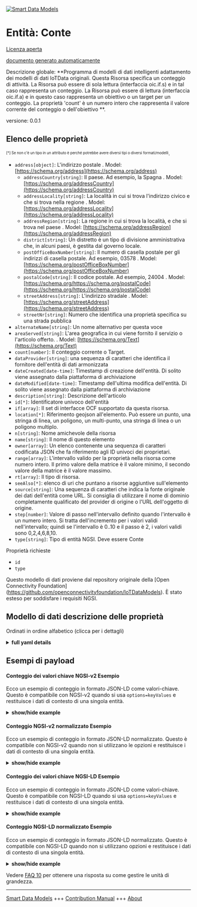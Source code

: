 <!-- 10-Header -->    
[![Smart Data Models](https://smartdatamodels.org/wp-content/uploads/2022/01/SmartDataModels_logo.png "Logo")](https://smartdatamodels.org)    
Entità: Conte    
=============<!-- /10-Header -->    
<!-- 15-License -->    
[Licenza aperta](https://github.com/smart-data-models//dataModel.OCF/blob/master/Count/LICENSE.md)    
[documento generato automaticamente](https://docs.google.com/presentation/d/e/2PACX-1vTs-Ng5dIAwkg91oTTUdt8ua7woBXhPnwavZ0FxgR8BsAI_Ek3C5q97Nd94HS8KhP-r_quD4H0fgyt3/pub?start=false&loop=false&delayms=3000#slide=id.gb715ace035_0_60)    
<!-- /15-License -->    
<!-- 20-Description -->    
Descrizione globale: **Programma di modelli di dati intelligenti adattamento dei modelli di dati IoTData originali. Questa Risorsa specifica un conteggio di attività. La Risorsa può essere di sola lettura (interfaccia oic.if.s) e in tal caso rappresenta un conteggio. La Risorsa può essere di lettura (interfaccia oic.if.a) e in questo caso rappresenta un obiettivo o un target per un conteggio. La proprietà 'count' è un numero intero che rappresenta il valore corrente del conteggio o dell'obiettivo **.    
versione: 0.0.1    
<!-- /20-Description -->    
<!-- 30-PropertiesList -->    
## Elenco delle proprietà    
<sup><sub>[*] Se non c'è un tipo in un attributo è perché potrebbe avere diversi tipi o diversi formati/modelli</sub></sup>.    
- `address[object]`: L'indirizzo postale  . Model: [https://schema.org/address](https://schema.org/address)	- `addressCountry[string]`: Il paese. Ad esempio, la Spagna  . Model: [https://schema.org/addressCountry](https://schema.org/addressCountry)    
	- `addressLocality[string]`: La località in cui si trova l'indirizzo civico e che si trova nella regione  . Model: [https://schema.org/addressLocality](https://schema.org/addressLocality)    
	- `addressRegion[string]`: La regione in cui si trova la località, e che si trova nel paese  . Model: [https://schema.org/addressRegion](https://schema.org/addressRegion)    
	- `district[string]`: Un distretto è un tipo di divisione amministrativa che, in alcuni paesi, è gestita dal governo locale.      
	- `postOfficeBoxNumber[string]`: Il numero di casella postale per gli indirizzi di casella postale. Ad esempio, 03578  . Model: [https://schema.org/postOfficeBoxNumber](https://schema.org/postOfficeBoxNumber)    
	- `postalCode[string]`: Il codice postale. Ad esempio, 24004  . Model: [https://schema.org/https://schema.org/postalCode](https://schema.org/https://schema.org/postalCode)    
	- `streetAddress[string]`: L'indirizzo stradale  . Model: [https://schema.org/streetAddress](https://schema.org/streetAddress)    
	- `streetNr[string]`: Numero che identifica una proprietà specifica su una strada pubblica      
- `alternateName[string]`: Un nome alternativo per questa voce  - `areaServed[string]`: L'area geografica in cui viene fornito il servizio o l'articolo offerto.  . Model: [https://schema.org/Text](https://schema.org/Text)- `count[number]`: Il conteggio corrente o Target.  - `dataProvider[string]`: una sequenza di caratteri che identifica il fornitore dell'entità di dati armonizzata  - `dateCreated[date-time]`: Timestamp di creazione dell'entità. Di solito viene assegnato dalla piattaforma di archiviazione  - `dateModified[date-time]`: Timestamp dell'ultima modifica dell'entità. Di solito viene assegnato dalla piattaforma di archiviazione  - `description[string]`: Descrizione dell'articolo  - `id[*]`: Identificatore univoco dell'entità  - `if[array]`: Il set di interfacce OCF supportato da questa risorsa.  - `location[*]`: Riferimento geojson all'elemento. Può essere un punto, una stringa di linea, un poligono, un multi-punto, una stringa di linea o un poligono multiplo.  - `n[string]`: Nome amichevole della risorsa  - `name[string]`: Il nome di questo elemento  - `owner[array]`: Un elenco contenente una sequenza di caratteri codificata JSON che fa riferimento agli ID univoci dei proprietari.  - `range[array]`: L'intervallo valido per la proprietà nella risorsa come numero intero. Il primo valore della matrice è il valore minimo, il secondo valore della matrice è il valore massimo.  - `rt[array]`: Il tipo di risorsa.  - `seeAlso[*]`: elenco di uri che puntano a risorse aggiuntive sull'elemento  - `source[string]`: Una sequenza di caratteri che indica la fonte originale dei dati dell'entità come URL. Si consiglia di utilizzare il nome di dominio completamente qualificato del provider di origine o l'URL dell'oggetto di origine.  - `step[number]`: Valore di passo nell'intervallo definito quando l'intervallo è un numero intero.  Si tratta dell'incremento per i valori validi nell'intervallo; quindi se l'intervallo è 0..10 e il passo è 2, i valori validi sono 0,2,4,6,8,10.  - `type[string]`: Tipo di entità NGSI. Deve essere Conte  <!-- /30-PropertiesList -->    
<!-- 35-RequiredProperties -->    
Proprietà richieste    
- `id`  - `type`  <!-- /35-RequiredProperties -->    
<!-- 40-RequiredProperties -->    
Questo modello di dati proviene dal repository originale della [Open Connectivity Foundation] (https://github.com/openconnectivityfoundation/IoTDataModels). È stato esteso per soddisfare i requisiti NGSI.    
<!-- /40-RequiredProperties -->    
<!-- 50-DataModelHeader -->    
## Modello di dati descrizione delle proprietà    
Ordinati in ordine alfabetico (clicca per i dettagli)    
<!-- /50-DataModelHeader -->    
<!-- 60-ModelYaml -->    
<details><summary><strong>full yaml details</strong></summary>      
```yaml    
Count:      
  description: Smart Data Models Program adaptation of the original IoTData data Models. This Resource specifies an activity count. The Resource can be readonly (oic.if.s interface) in which instance it represents a count. The Resource can be readwrite (oic.if.a interface) in which instance it represents a goal or target for a count. The Property 'count' is an integer representing either the current count or goal value.      
  properties:      
    address:      
      description: The mailing address      
      properties:      
        addressCountry:      
          description: 'The country. For example, Spain'      
          type: string      
          x-ngsi:      
            model: https://schema.org/addressCountry      
            type: Property      
        addressLocality:      
          description: 'The locality in which the street address is, and which is in the region'      
          type: string      
          x-ngsi:      
            model: https://schema.org/addressLocality      
            type: Property      
        addressRegion:      
          description: 'The region in which the locality is, and which is in the country'      
          type: string      
          x-ngsi:      
            model: https://schema.org/addressRegion      
            type: Property      
        district:      
          description: 'A district is a type of administrative division that, in some countries, is managed by the local government'      
          type: string      
          x-ngsi:      
            type: Property      
        postOfficeBoxNumber:      
          description: 'The post office box number for PO box addresses. For example, 03578'      
          type: string      
          x-ngsi:      
            model: https://schema.org/postOfficeBoxNumber      
            type: Property      
        postalCode:      
          description: 'The postal code. For example, 24004'      
          type: string      
          x-ngsi:      
            model: https://schema.org/https://schema.org/postalCode      
            type: Property      
        streetAddress:      
          description: The street address      
          type: string      
          x-ngsi:      
            model: https://schema.org/streetAddress      
            type: Property      
        streetNr:      
          description: Number identifying a specific property on a public street      
          type: string      
          x-ngsi:      
            type: Property      
      type: object      
      x-ngsi:      
        model: https://schema.org/address      
        type: Property      
    alternateName:      
      description: An alternative name for this item      
      type: string      
      x-ngsi:      
        type: Property      
    areaServed:      
      description: The geographic area where a service or offered item is provided      
      type: string      
      x-ngsi:      
        model: https://schema.org/Text      
        type: Property      
    count:      
      description: The current or Target count.      
      type: number      
      x-ngsi:      
        type: Property      
    dataProvider:      
      description: A sequence of characters identifying the provider of the harmonised data entity      
      type: string      
      x-ngsi:      
        type: Property      
    dateCreated:      
      description: Entity creation timestamp. This will usually be allocated by the storage platform      
      format: date-time      
      type: string      
      x-ngsi:      
        type: Property      
    dateModified:      
      description: Timestamp of the last modification of the entity. This will usually be allocated by the storage platform      
      format: date-time      
      type: string      
      x-ngsi:      
        type: Property      
    description:      
      description: A description of this item      
      type: string      
      x-ngsi:      
        type: Property      
    id:      
      anyOf:      
        - description: Identifier format of any NGSI entity      
          maxLength: 256      
          minLength: 1      
          pattern: ^[\w\-\.\{\}\$\+\*\[\]`|~^@!,:\\]+$      
          type: string      
          x-ngsi:      
            type: Property      
        - description: Identifier format of any NGSI entity      
          format: uri      
          type: string      
          x-ngsi:      
            type: Property      
      description: Unique identifier of the entity      
      x-ngsi:      
        type: Property      
    if:      
      description: The OCF Interface set supported by this Resource.      
      items:      
        enum:      
          - oic.if.a      
          - oic.if.s      
          - oic.if.baseline      
        type: string      
      minItems: 2      
      readOnly: true      
      type: array      
      uniqueItems: true      
      x-ngsi:      
        type: Property      
    location:      
      description: 'Geojson reference to the item. It can be Point, LineString, Polygon, MultiPoint, MultiLineString or MultiPolygon'      
      oneOf:      
        - description: Geojson reference to the item. Point      
          properties:      
            bbox:      
              items:      
                type: number      
              minItems: 4      
              type: array      
            coordinates:      
              items:      
                type: number      
              minItems: 2      
              type: array      
            type:      
              enum:      
                - Point      
              type: string      
          required:      
            - type      
            - coordinates      
          title: GeoJSON Point      
          type: object      
          x-ngsi:      
            type: GeoProperty      
        - description: Geojson reference to the item. LineString      
          properties:      
            bbox:      
              items:      
                type: number      
              minItems: 4      
              type: array      
            coordinates:      
              items:      
                items:      
                  type: number      
                minItems: 2      
                type: array      
              minItems: 2      
              type: array      
            type:      
              enum:      
                - LineString      
              type: string      
          required:      
            - type      
            - coordinates      
          title: GeoJSON LineString      
          type: object      
          x-ngsi:      
            type: GeoProperty      
        - description: Geojson reference to the item. Polygon      
          properties:      
            bbox:      
              items:      
                type: number      
              minItems: 4      
              type: array      
            coordinates:      
              items:      
                items:      
                  items:      
                    type: number      
                  minItems: 2      
                  type: array      
                minItems: 4      
                type: array      
              type: array      
            type:      
              enum:      
                - Polygon      
              type: string      
          required:      
            - type      
            - coordinates      
          title: GeoJSON Polygon      
          type: object      
          x-ngsi:      
            type: GeoProperty      
        - description: Geojson reference to the item. MultiPoint      
          properties:      
            bbox:      
              items:      
                type: number      
              minItems: 4      
              type: array      
            coordinates:      
              items:      
                items:      
                  type: number      
                minItems: 2      
                type: array      
              type: array      
            type:      
              enum:      
                - MultiPoint      
              type: string      
          required:      
            - type      
            - coordinates      
          title: GeoJSON MultiPoint      
          type: object      
          x-ngsi:      
            type: GeoProperty      
        - description: Geojson reference to the item. MultiLineString      
          properties:      
            bbox:      
              items:      
                type: number      
              minItems: 4      
              type: array      
            coordinates:      
              items:      
                items:      
                  items:      
                    type: number      
                  minItems: 2      
                  type: array      
                minItems: 2      
                type: array      
              type: array      
            type:      
              enum:      
                - MultiLineString      
              type: string      
          required:      
            - type      
            - coordinates      
          title: GeoJSON MultiLineString      
          type: object      
          x-ngsi:      
            type: GeoProperty      
        - description: Geojson reference to the item. MultiLineString      
          properties:      
            bbox:      
              items:      
                type: number      
              minItems: 4      
              type: array      
            coordinates:      
              items:      
                items:      
                  items:      
                    items:      
                      type: number      
                    minItems: 2      
                    type: array      
                  minItems: 4      
                  type: array      
                type: array      
              type: array      
            type:      
              enum:      
                - MultiPolygon      
              type: string      
          required:      
            - type      
            - coordinates      
          title: GeoJSON MultiPolygon      
          type: object      
          x-ngsi:      
            type: GeoProperty      
      x-ngsi:      
        type: GeoProperty      
    n:      
      description: Friendly name of the Resource      
      maxLength: 64      
      readOnly: true      
      type: string      
      x-ngsi:      
        type: Property      
    name:      
      description: The name of this item      
      type: string      
      x-ngsi:      
        type: Property      
    owner:      
      description: A List containing a JSON encoded sequence of characters referencing the unique Ids of the owner(s)      
      items:      
        anyOf:      
          - description: Identifier format of any NGSI entity      
            maxLength: 256      
            minLength: 1      
            pattern: ^[\w\-\.\{\}\$\+\*\[\]`|~^@!,:\\]+$      
            type: string      
            x-ngsi:      
              type: Property      
          - description: Identifier format of any NGSI entity      
            format: uri      
            type: string      
            x-ngsi:      
              type: Property      
        description: Unique identifier of the entity      
        x-ngsi:      
          type: Property      
      type: array      
      x-ngsi:      
        type: Property      
    range:      
      description: 'The valid range for the Property in the Resource as an integer. The first value in the array is the minimum value, the second value in the array is the maximum value.'      
      items:      
        type: integer      
      maxItems: 2      
      minItems: 2      
      readOnly: true      
      type: array      
      x-ngsi:      
        type: Property      
    rt:      
      description: The Resource Type.      
      items:      
        enum:      
          - oic.r.sensor.activity.count      
        maxLength: 64      
        type: string      
      minItems: 1      
      readOnly: true      
      type: array      
      uniqueItems: true      
      x-ngsi:      
        type: Property      
    seeAlso:      
      description: list of uri pointing to additional resources about the item      
      oneOf:      
        - items:      
            format: uri      
            type: string      
          minItems: 1      
          type: array      
        - format: uri      
          type: string      
      x-ngsi:      
        type: Property      
    source:      
      description: 'A sequence of characters giving the original source of the entity data as a URL. Recommended to be the fully qualified domain name of the source provider, or the URL to the source object'      
      type: string      
      x-ngsi:      
        type: Property      
    step:      
      description: 'Step value across the defined range when the range is an integer.  This is the increment for valid values across the range; so if range is 0..10 and step is 2 then valid values are 0,2,4,6,8,10.'      
      readOnly: true      
      type: number      
      x-ngsi:      
        type: Property      
    type:      
      description: NGSI entity type. It has to be Count      
      enum:      
        - Count      
      type: string      
      x-ngsi:      
        type: Property      
  required:      
    - id      
    - type      
  type: object      
  x-derived-from: https://github.com/OpenInterConnect/IoTDataModels/blob/master/CountResURI.swagger.json      
  x-disclaimer: 'Redistribution and use in source and binary forms, with or without modification, are permitted  provided that the license conditions are met. Copyleft (c) 2022 Contributors to Smart Data Models Program'      
  x-license-url: https://github.com/smart-data-models/dataModel.OCF/blob/master/Count/LICENSE.md      
  x-model-schema: https://smart-data-models.github.io/dataModel.IoTDataModels/Count/schema.json      
  x-model-tags: OCF      
  x-version: 0.0.1      
```    
</details>      
<!-- /60-ModelYaml -->    
<!-- 70-MiddleNotes -->    
<!-- /70-MiddleNotes -->    
<!-- 80-Examples -->    
## Esempi di payload    
#### Conteggio dei valori chiave NGSI-v2 Esempio    
Ecco un esempio di conteggio in formato JSON-LD come valori-chiave. Questo è compatibile con NGSI-v2 quando si usa `options=keyValues` e restituisce i dati di contesto di una singola entità.    
<details><summary><strong>show/hide example</strong></summary>      
```json  
{  
  "id": "urn:ngsi-ld:Count:id:ENUR:81358476",  
  "dateCreated": "1996-09-22T22:01:28Z",  
  "dateModified": "1985-03-29T07:36:11Z",  
  "source": "Determine whole garden follow huge adult whom. Those those during staff movement during hour. Record memory their",  
  "name": "Local attention phone building than base by.",  
  "alternateName": "Necessary truth hope",  
  "description": "Open message film writer. Pick my money ability.",  
  "dataProvider": "Character spend speak goal.",  
  "owner": [  
    "urn:ngsi-ld:Count:items:UVCP:78840094",  
    "urn:ngsi-ld:Count:items:NOWV:83316339"  
  ],  
  "seeAlso": [  
    "urn:ngsi-ld:Count:items:NYFT:67612718"  
  ],  
  "location": {  
    "type": "Point",  
    "coordinates": [  
      71.6998845,  
      -158.40622  
    ]  
  },  
  "address": {  
    "streetAddress": "Open represent conference large. Modern walk more official glass.",  
    "addressLocality": "Free car bank between owner morning once. Off cut message fly management network system.",  
    "addressRegion": "Model sing by land another into rest only. Control government blue either.",  
    "addressCountry": "House east away.",  
    "postalCode": "Lot relationship law others every tree produce. Beyond range future north fina",  
    "postOfficeBoxNumber": "Political candi",  
    "streetNr": "Hit offer which specific one. Leave them down none summer. College lay",  
    "district": "Address reach able again crime or common. Hospital answer soon shoulder. Include color southern woman style visit population."  
  },  
  "areaServed": "Book they several him. School movement sense consumer remain.",  
  "rt": [  
    "oic.r.sensor.activity.count"  
  ],  
  "count": 864,  
  "n": "American whole",  
  "range": [  
    864,  
    864  
  ],  
  "step": 864,  
  "if": [  
    "oic.if.s",  
    "oic.if.a"  
  ],  
  "type": "Count"  
}  
```  
</details>    
#### Conteggio NGSI-v2 normalizzato Esempio    
Ecco un esempio di conteggio in formato JSON-LD normalizzato. Questo è compatibile con NGSI-v2 quando non si utilizzano le opzioni e restituisce i dati di contesto di una singola entità.    
<details><summary><strong>show/hide example</strong></summary>      
```json  
{  
  "id": "urn:ngsi-ld:Count:id:ENUR:81358476",  
  "dateCreated": {  
    "type": "DateTime",  
    "value": "1996-09-22T22:01:28Z"  
  },  
  "dateModified": {  
    "type": "DateTime",  
    "value": "1985-03-29T07:36:11Z"  
  },  
  "source": {  
    "type": "Text",  
    "value": "Determine whole garden follow huge adult whom. Those those during staff movement during hour. Record memory their"  
  },  
  "name": {  
    "type": "Text",  
    "value": "Local attention phone building than base by."  
  },  
  "alternateName": {  
    "type": "Text",  
    "value": "Necessary truth hope"  
  },  
  "description": {  
    "type": "Text",  
    "value": "Open message film writer. Pick my money ability."  
  },  
  "dataProvider": {  
    "type": "Text",  
    "value": "Character spend speak goal."  
  },  
  "owner": {  
    "type": "StructuredValue",  
    "value": [  
      "urn:ngsi-ld:Count:items:UVCP:78840094",  
      "urn:ngsi-ld:Count:items:NOWV:83316339"  
    ]  
  },  
  "seeAlso": {  
    "type": "StructuredValue",  
    "value": [  
      "urn:ngsi-ld:Count:items:NYFT:67612718"  
    ]  
  },  
  "location": {  
    "type": "geo:json",  
    "value": {  
      "type": "Point",  
      "coordinates": [  
        71.6998845,  
        -158.40622  
      ]  
    }  
  },  
  "address": {  
    "type": "StructuredValue",  
    "value": {  
      "streetAddress": "Open represent conference large. Modern walk more official glass.",  
      "addressLocality": "Free car bank between owner morning once. Off cut message fly management network system.",  
      "addressRegion": "Model sing by land another into rest only. Control government blue either.",  
      "addressCountry": "House east away.",  
      "postalCode": "Lot relationship law others every tree produce. Beyond range future north fina",  
      "postOfficeBoxNumber": "Political candi",  
      "streetNr": "Hit offer which specific one. Leave them down none summer. College lay",  
      "district": "Address reach able again crime or common. Hospital answer soon shoulder. Include color southern woman style visit population."  
    }  
  },  
  "areaServed": {  
    "type": "Text",  
    "value": "Book they several him. School movement sense consumer remain."  
  },  
  "rt": {  
    "type": "StructuredValue",  
    "value": [  
      "oic.r.sensor.activity.count"  
    ]  
  },  
  "count": {  
    "type": "Number",  
    "value": 864  
  },  
  "n": {  
    "type": "Text",  
    "value": "American whole"  
  },  
  "range": {  
    "type": "StructuredValue",  
    "value": [  
      864,  
      864  
    ]  
  },  
  "step": {  
    "type": "Number",  
    "value": 864  
  },  
  "if": {  
    "type": "StructuredValue",  
    "value": [  
      "oic.if.s",  
      "oic.if.a"  
    ]  
  },  
  "type": "Count"  
}  
```  
</details>    
#### Conteggio dei valori chiave NGSI-LD Esempio    
Ecco un esempio di conteggio in formato JSON-LD come valori-chiave. Questo è compatibile con NGSI-LD quando si usa `options=keyValues` e restituisce i dati di contesto di una singola entità.    
<details><summary><strong>show/hide example</strong></summary>      
```json  
{  
  "id": "urn:ngsi-ld:Count:id:ENUR:81358476",  
  "dateCreated": "1996-09-22T22:01:28Z",  
  "dateModified": "1985-03-29T07:36:11Z",  
  "source": "Determine whole garden follow huge adult whom. Those those during staff movement during hour. Record memory their",  
  "name": "Local attention phone building than base by.",  
  "alternateName": "Necessary truth hope",  
  "description": "Open message film writer. Pick my money ability.",  
  "dataProvider": "Character spend speak goal.",  
  "owner": [  
    "urn:ngsi-ld:Count:items:UVCP:78840094",  
    "urn:ngsi-ld:Count:items:NOWV:83316339"  
  ],  
  "seeAlso": [  
    "urn:ngsi-ld:Count:items:NYFT:67612718"  
  ],  
  "location": {  
    "type": "Point",  
    "coordinates": [  
      71.6998845,  
      -158.40622  
    ]  
  },  
  "address": {  
    "streetAddress": "Open represent conference large. Modern walk more official glass.",  
    "addressLocality": "Free car bank between owner morning once. Off cut message fly management network system.",  
    "addressRegion": "Model sing by land another into rest only. Control government blue either.",  
    "addressCountry": "House east away.",  
    "postalCode": "Lot relationship law others every tree produce. Beyond range future north fina",  
    "postOfficeBoxNumber": "Political candi",  
    "streetNr": "Hit offer which specific one. Leave them down none summer. College lay",  
    "district": "Address reach able again crime or common. Hospital answer soon shoulder. Include color southern woman style visit population."  
  },  
  "areaServed": "Book they several him. School movement sense consumer remain.",  
  "rt": [  
    "oic.r.sensor.activity.count"  
  ],  
  "count": 864,  
  "n": "American whole",  
  "range": [  
    864,  
    864  
  ],  
  "step": 864,  
  "if": [  
    "oic.if.s",  
    "oic.if.a"  
  ],  
  "type": "Count",  
  "@context": [  
    "https://smartdatamodels.org/context.jsonld"  
  ]  
}  
```  
</details>    
#### Conteggio NGSI-LD normalizzato Esempio    
Ecco un esempio di conteggio in formato JSON-LD normalizzato. Questo è compatibile con NGSI-LD quando non si utilizzano opzioni e restituisce i dati di contesto di una singola entità.    
<details><summary><strong>show/hide example</strong></summary>      
```json  
{  
    "id": "urn:ngsi-ld:Count:id:ENUR:81358476",  
    "dateCreated": {  
        "type": "Property",  
        "value": {  
            "@type": "DateTime",  
            "@value": "1996-09-22T22:01:28Z"  
        }  
    },  
    "dateModified": {  
        "type": "Property",  
        "value": {  
            "@type": "DateTime",  
            "@value": "1985-03-29T07:36:11Z"  
        }  
    },  
    "source": {  
        "type": "Property",  
        "value": "Determine whole garden follow huge adult whom. Those those during staff movement during hour. Record memory their"  
    },  
    "name": {  
        "type": "Property",  
        "value": "Local attention phone building than base by."  
    },  
    "alternateName": {  
        "type": "Property",  
        "value": "Necessary truth hope"  
    },  
    "description": {  
        "type": "Property",  
        "value": "Open message film writer. Pick my money ability."  
    },  
    "dataProvider": {  
        "type": "Property",  
        "value": "Character spend speak goal."  
    },  
    "owner": {  
        "type": "Property",  
        "value": [  
            "urn:ngsi-ld:Count:items:UVCP:78840094",  
            "urn:ngsi-ld:Count:items:NOWV:83316339"  
        ]  
    },  
    "seeAlso": {  
        "type": "Property",  
        "value": [  
            "urn:ngsi-ld:Count:items:NYFT:67612718"  
        ]  
    },  
    "location": {  
        "type": "GeoProperty",  
        "value": {  
            "type": "Point",  
            "coordinates": [  
                71.6998845,  
                -158.40622  
            ]  
        }  
    },  
    "address": {  
        "type": "Property",  
        "value": {  
            "streetAddress": "Open represent conference large. Modern walk more official glass.",  
            "addressLocality": "Free car bank between owner morning once. Off cut message fly management network system.",  
            "addressRegion": "Model sing by land another into rest only. Control government blue either.",  
            "addressCountry": "House east away.",  
            "postalCode": "Lot relationship law others every tree produce. Beyond range future north fina",  
            "postOfficeBoxNumber": "Political candi",  
            "streetNr": "Hit offer which specific one. Leave them down none summer. College lay",  
            "district": "Address reach able again crime or common. Hospital answer soon shoulder. Include color southern woman style visit population."  
        }  
    },  
    "areaServed": {  
        "type": "Property",  
        "value": "Book they several him. School movement sense consumer remain."  
    },  
    "rt": {  
        "type": "Property",  
        "value": [  
            "oic.r.sensor.activity.count"  
        ]  
    },  
    "count": {  
        "type": "Property",  
        "value": 864  
    },  
    "n": {  
        "type": "Property",  
        "value": "American whole"  
    },  
    "range": {  
        "type": "Property",  
        "value": [  
            864,  
            864  
        ]  
    },  
    "step": {  
        "type": "Property",  
        "value": 864  
    },  
    "if": {  
        "type": "Property",  
        "value": [  
            "oic.if.s",  
            "oic.if.a"  
        ]  
    },  
    "type": "Count",  
    "@context": [  
        "https://smartdatamodels.org/context.jsonld"  
    ]  
}  
```  
</details><!-- /80-Examples -->    
<!-- 90-FooterNotes -->    
<!-- /90-FooterNotes -->    
<!-- 95-Units -->    
Vedere [FAQ 10](https://smartdatamodels.org/index.php/faqs/) per ottenere una risposta su come gestire le unità di grandezza.    
<!-- /95-Units -->    
<!-- 97-LastFooter -->    
---    
[Smart Data Models](https://smartdatamodels.org) +++ [Contribution Manual](https://bit.ly/contribution_manual) +++ [About](https://bit.ly/Introduction_SDM)<!-- /97-LastFooter -->    
